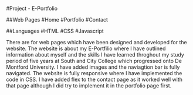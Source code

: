 #Project - E-Portfolio 

##Web Pages
#Home
#Portfolio
#Contact

##Languages
#HTML 
#CSS
#Javascript

There are for web pages which have been designed and developed for the website. The website is about my E-Portfilio where I have 
outlined information about myself and the skills I have learned throghout my study period of five years at South and City College
which progressed onto De Montford University.
I have added images and the naviagtion bar is fully navigated. The website is fully responsive where I have implemented the code in CSS. 
I have added flex to the contact page as it worked well with that page although I did try to implement it in the portfolio page first. 

